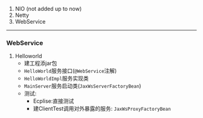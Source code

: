 1. NIO (not added up to now)
2. Netty
3. WebService

---

### WebService

1. Helloworld
    - 建工程添jar包
    - `HelloWorld`服务接口(`@WebService`注解)
    - `HelloWorldImpl`服务实现类
    - `MainServer`服务启动类(`JaxWsServerFactoryBean`)
    - 测试: 
        - Ecplise:直接测试
        - 建ClientTest调用对外暴露的服务: `JaxWsProxyFactoryBean`